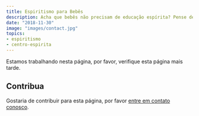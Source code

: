 ```yaml
---
title: Espiritismo para Bebês
description: Acha que bebês não precisam de educação espírita? Pense de novo. Leia e entenda mais como isso pode ajudar.
date: "2018-11-30"
image: "images/contact.jpg"
topics:
- espiritismo
- centro-espirita
---
```


Estamos trabalhando nesta página, por favor, verifique esta página mais tarde.

## Contribua
Gostaria de contribuir para esta página, por favor [entre em contato conosco](/help/contact-us).
